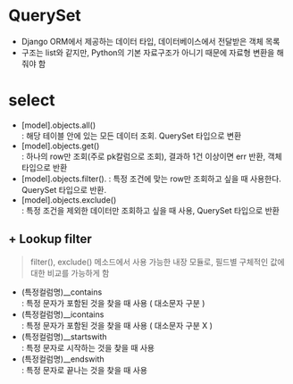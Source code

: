 # QuerySet
* Django ORM에서 제공하는 데이터 타입, 데이터베이스에서 전달받은 객체 목록
* 구조는 list와 같지만, Python의 기본 자료구조가 아니기 때문에 자료형 변환을 해줘야 함

# select
* [model].objects.all()  
: 해당 테이블 안에 있는 모든 데이터 조회. QuerySet 타입으로 변환
* [model].objects.get()  
: 하나의 row만 조회(주로 pk칼럼으로 조회), 결과하 1건 이상이면 err 반환, 객체 타입으로 반환
* [model].objects.filter(). 
: 특정 조건에 맞는 row만 조회하고 싶을 때 사용한다. QuerySet 타입으로 반환.
* [model].objects.exclude()  
: 특정 조건을 제외한 데이터만 조회하고 싶을 때 사용, QuerySet 타입으로 반환

## + Lookup filter
> filter(), exclude() 메소드에서 사용 가능한 내장 모듈로, 필드별 구체적인 값에 대한 비교를 가능하게 함  
* (특정컬럼명)__contains  
: 특정 문자가 포함된 것을 찾을 때 사용 ( 대소문자 구분 )
* (특정컬럼명)__icontains  
: 특정 문자가 포함된 것을 찾을 때 사용 ( 대소문자 구분 X )
* (특정컬럼명)__startswith  
: 특정 문자로 시작하는 것을 찾을 때 사용
* (특정컬럼명)__endswith  
: 특정 문자로 끝나는 것을 찾을 때 사용

